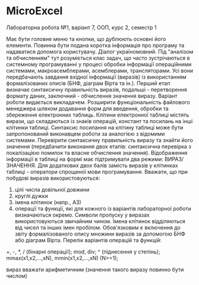 # MicroExcel
Лабораторна робота №1, варіант 7, ООП, курс 2, семестр 1

Має бути головне меню та кнопки, що дублюють основні його елементи. Повинна
бути подана коротка інформація про програму та надаватися допомога користувачу.
Діалог україномовний.
Під "аналізом та обчисленням" тут розуміється клас задач, що часто зустрічаються
в системному програмуванні у процесі обробки інформації операційними системами,
макроасемблерами, асемблерами, трансляторами. Усі вони передбачають завдання
вхідної інформації (виразів) із використанням формалізованих описів (БНФ, діаграм
Вірта та ін.). Перший етап визначає синтаксичну правильність виразів, подальші -
перетворення формату даних, заключний - обчислення значення виразу.
Варіант роботи видається викладачем.
Розширити функціональність файлового менеджера шляхом додавання форм для
введення, обробки та збереження електронних таблиць.
Клітини електронної таблиці містять вирази, що складаються із знаків операцій,
констант та посилань на інші клітинки таблиці. Синтаксис посилання на клітину
таблиці може бути запропонований виконавцем роботи за аналогією з відомими
системами. Перевірити синтаксичну правильність виразу та знайти його значення
(передбачити виконання двох етапів: синтаксична перевірка з локалізацією помилок та
власне обчислення значення). Відображення інформації в таблиці на формі має
підтримувати два режими: ВИРАЗ/ЗНАЧЕННЯ.
Для додаткових двох балів замість виразів у клітинках таблиці - оператори
спрощеної мови програмування.
Вважати, що при побудові виразів використовуються:
1. цілі числа довільної довжини
2. круглі дужки
3. імена клітинок (напр., А3)
4. операції та функції, які для кожного із варіантів лабораторної роботи
визначаються окремо.
Символи пропуску у виразах використовуються звичайним чином. Імена клітинок
відділяються від чисел та інших імен пробілом.
Обов'язковим є включення до звіту формалізованого опису множини виразів за
допомогою БНФ або діаграм Вірта.
Перелік варіантів операцій та функцій:

+, -, *, / (бінарні операції);
mod, dіv;
^ (піднесення у степінь);
mmax(x1,x2,...,xN),
mmіn(x1,x2,...,xN) (N>=1);

вираз вважати арифметичним (значення такого виразу повинно бути числом)

